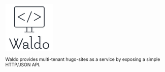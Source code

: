 <img src="https://raw.githubusercontent.com/lukasjarosch/waldo/develop/logo.png" alt="Waldo" width="150"></img>
   
Waldo provides multi-tenant hugo-sites as a service by exposing a simple HTTP/JSON API.
